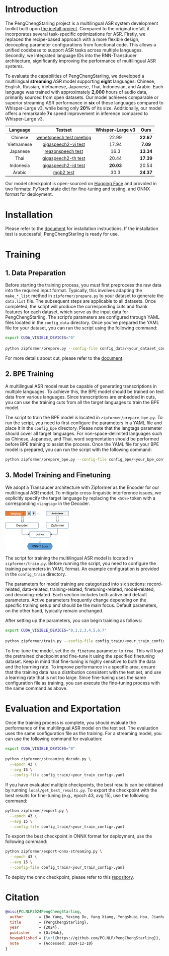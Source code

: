 # Introduction

The PengChengStarling project is a multilingual ASR system development toolkit built upon [the icefall project](https://github.com/k2-fsa/icefall). Compared to the original icefall, it incorporates several task-specific optimizations for ASR. 
Firstly, we replaced the recipe-based approach with a more flexible design, decoupling parameter configurations from functional code. This allows a unified codebase to support ASR tasks across multiple languages. 
Secondly, we integrated language IDs into the RNN-Transducer architecture, significantly improving the performance of multilingual ASR systems.

To evaluate the capabilities of PengChengStarling, we developed a multilingual **streaming** ASR model supporting **eight** languages: Chinese, English, Russian, Vietnamese, Japanese, Thai, Indonesian, and Arabic. Each language was trained with approximately **2,000** hours of audio data, primarily sourced from open datasets. Our model achieves comparable or superior streaming ASR performance in **six** of these languages compared to Whisper-Large v3, while being only **20%** of its size. Additionally, our model offers a remarkable **7x** speed improvement in inference compared to Whisper-Large v3.

| Language | Testset | Whisper-Large v3 | Ours |
|:--------:|:-------:|:----------------:|:----:|
| Chinese | [wenetspeech test meeting](https://github.com/wenet-e2e/WenetSpeech) | 22.99 | **22.67** |
| Vietnamese | [gigaspeech2-vi test](https://huggingface.co/datasets/speechcolab/gigaspeech2) | 17.94 | **7.09** |
| Japanese | [reazonspeech test](https://huggingface.co/datasets/reazon-research/reazonspeech) | 16.3 | **13.34** |
| Thai | [gigaspeech2-th test](https://huggingface.co/datasets/speechcolab/gigaspeech2) | 20.44 | **17.39** |
| Indonesia | [gigaspeech2-id test](https://huggingface.co/datasets/speechcolab/gigaspeech2) | **20.03** | 20.54 |
| Arabic | [mgb2 test](https://arabicspeech.org/resources/mgb2) | 30.3 | **24.37** |

Our model checkpoint is open-sourced on [Hugging Face](https://huggingface.co/stdo/PengChengStarling) and provided in two formats: PyTorch state dict for fine-tuning and testing, and ONNX format for deployment.

# Installation

Please refer to the [document](https://icefall.readthedocs.io/en/latest/installation/index.html) for installation instructions. If the installation test is successful, PengChengStarling is ready for use.

# Training

## 1. Data Preparation

Before starting the training process, you must first preprocess the raw data into the required input format. Typically, this involves adapting the `make_*_list` method in `zipformer/prepare.py` to your dataset to generate the `data.list` file. 
The subsequent steps are applicable to all datasets. Once completed, the script will produce the corresponding cuts and fbank features for each dataset, which serve as the input data for PengChengStarling. 
The script’s parameters are configured through YAML files located in the `config_data` directory. Once you’ve prepared the YAML file for your dataset, you can run the script using the following command:

```bash
export CUDA_VISIBLE_DEVICES="0"

python zipformer/prepare.py --config-file config_data/<your_dataset_config>.yaml
```

For more details about cut, please refer to the [document](https://lhotse.readthedocs.io/en/latest/cuts.html).

## 2. BPE Training

A multilingual ASR model must be capable of generating transcriptions in multiple languages. To achieve this, the BPE model should be trained on text data from various languages. Since transcriptions are embedded in cuts, you can use the training cuts from all the target languages to train the BPE model.

The script to train the BPE model is located in `zipformer/prepare_bpe.py`. To run the script, you need to first configure the parameters in a YAML file and place it in the `config_bpe` directory. Please note that the langtags parameter should cover all target languages. For non-space-delimited languages such as Chinese, Japanese, and Thai, word segmentation should be performed before BPE training to assist the process. Once the YAML file for your BPE model is prepared, you can run the script with the following command:
```bash
python zipformer/prepare_bpe.py --config-file config_bpe/<your_bpe_config>.yaml
```

## 3. Model Training and Finetuning
We adopt a Transducer architecture with Zipformer as the Encoder for our multilingual ASR model. To mitigate cross-linguistic interference issues, we explicitly specify the target language by replacing the `<SOS>` token with a corresponding `<langtag>` in the Decoder. 

<div style="width:40%">
  <img src="./figures/RNNT_langtag.png" alt="The structure of multilingual ASR model">
</div>

The script for training the multilingual ASR model is located in `zipformer/train.py`. Before running the script, you need to configure the training parameters in YAML format. An example configuration is provided in the `config_train` directory.

The parameters for model training are categorized into six sections: record-related, data-related, training-related, finetuning-related, model-related, and decoding-related. Each section includes both active and default parameters. Active parameters frequently change depending on the specific training setup and should be the main focus. Default parameters, on the other hand, typically remain unchanged.

After setting up the parameters, you can begin training as follows:

```bash
export CUDA_VISIBLE_DEVICES="0,1,2,3,4,5,6,7"

python zipformer/train.py --config-file config_train/<your_train_config>.yaml
```

To fine-tune the model, set the `do_finetune` parameter to `true`. This will load the pretrained checkpoint and fine-tune it using the specified finetuning dataset. Keep in mind that fine-tuning is highly sensitive to both the data and the learning rate. To improve performance in a specific area, ensure that the training data has a distribution consistent with the test set, and use a learning rate that is not too large. Since fine-tuning uses the same configuration file as training, you can execute the fine-tuning process with the same command as above.

# Evaluation and Exportation

Once the training process is complete, you should evaluate the performance of the multilingual ASR model on the test set. The evaluation uses the same configuration file as the training. For a streaming model, you can use the following command for evaluation:

```bash
export CUDA_VISIBLE_DEVICES="0"

python zipformer/streaming_decode.py \
  --epoch 43 \
  --avg 15 \
  --config-file config_train/<your_train_config>.yaml
```

If you have evaluated multiple checkpoints, the best results can be obtained by running `local/get_best_results.py`. To export the checkpoint with the best results for fine-tuning (e.g., epoch 43, avg 15), use the following command:

```bash
python zipformer/export.py \
  --epoch 43 \
  --avg 15 \
  --config-file config_train/<your_train_config>.yaml
```

To export the best checkpoint in ONNX format for deployment, use the following command:
```bash
python zipformer/export-onnx-streaming.py \
  --epoch 43 \
  --avg 15 \
  --config-file config_train/<your_train_config>.yaml
```
To deploy the onnx checkpoint, please refer to this [repository](https://github.com/yangb05/sherpa-onnx-multilingual).


# Citation
```bibtex
@misc{PCLNLP2024PengChengStarling,
  author       = {Bo Yang, Yexing Du, Yang Xiang, Yongshuai Hou, Jianhao Deng, Xie Chen},
  title        = {PengChengStarling},
  year         = {2024},
  publisher    = {GitHub},
  howpublished = {\url{https://github.com/PCLNLP/PengChengStarling}},
  note         = {Accessed: 2024-12-10}
}
```


